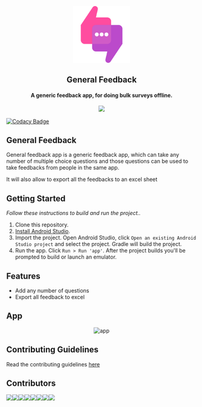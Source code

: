 <p align="center"><a href="https://github.com/arshadkazmi42/general-feedback"><img src="assets/logo.png" width="150"/></a></p> 
<h2 align="center"><b>General Feedback</b></h2>
<h4 align="center">A generic feedback app, for doing bulk surveys offline.</h4>

<p align="center"><a href="https://play.google.com/store/apps/details?id=com.arshad.feedback"><img src="https://play.google.com/intl/en_us/badges/images/generic/en_badge_web_generic.png" width="250"/></a></p>

[![Codacy Badge](https://api.codacy.com/project/badge/Grade/d36e50dd143d4616842556a8ec386090)](https://www.codacy.com/app/arshadkazmi42/general-feedback?utm_source=github.com&amp;utm_medium=referral&amp;utm_content=arshadkazmi42/general-feedback&amp;utm_campaign=Badge_Grade)

## General Feedback
General feedback app is a generic feedback app, which can take any number of multiple choice questions and those questions can be used to take feedbacks from people in the same app.

It will also allow to export all the feedbacks to an excel sheet

## Getting Started

_Follow these instructions to build and run the project.._

1. Clone this repository.
3. [Install Android Studio](https://developer.android.com/sdk/index.html).
5. Import the project. Open Android Studio, click `Open an existing Android
   Studio project` and select the project. Gradle will build the project.
6. Run the app. Click `Run > Run 'app'`. After the project builds you'll be
   prompted to build or launch an emulator.

## Features

* Add any number of questions
* Export all feedback to excel

## App
<p align="center">
    <img src="assets/app.gif" alt="app"/> <br>
    </p>

## Contributing Guidelines

Read the contributing guidelines [here](https://github.com/arshadkazmi42/general-feedback/blob/master/CONTRIBUTING.md)

## Contributors

[![](https://sourcerer.io/fame/arshadkazmi42/arshadkazmi42/general-feedback/images/0)](https://sourcerer.io/fame/arshadkazmi42/arshadkazmi42/general-feedback/links/0)[![](https://sourcerer.io/fame/arshadkazmi42/arshadkazmi42/general-feedback/images/1)](https://sourcerer.io/fame/arshadkazmi42/arshadkazmi42/general-feedback/links/1)[![](https://sourcerer.io/fame/arshadkazmi42/arshadkazmi42/general-feedback/images/2)](https://sourcerer.io/fame/arshadkazmi42/arshadkazmi42/general-feedback/links/2)[![](https://sourcerer.io/fame/arshadkazmi42/arshadkazmi42/general-feedback/images/3)](https://sourcerer.io/fame/arshadkazmi42/arshadkazmi42/general-feedback/links/3)[![](https://sourcerer.io/fame/arshadkazmi42/arshadkazmi42/general-feedback/images/4)](https://sourcerer.io/fame/arshadkazmi42/arshadkazmi42/general-feedback/links/4)[![](https://sourcerer.io/fame/arshadkazmi42/arshadkazmi42/general-feedback/images/5)](https://sourcerer.io/fame/arshadkazmi42/arshadkazmi42/general-feedback/links/5)[![](https://sourcerer.io/fame/arshadkazmi42/arshadkazmi42/general-feedback/images/6)](https://sourcerer.io/fame/arshadkazmi42/arshadkazmi42/general-feedback/links/6)[![](https://sourcerer.io/fame/arshadkazmi42/arshadkazmi42/general-feedback/images/7)](https://sourcerer.io/fame/arshadkazmi42/arshadkazmi42/general-feedback/links/7)
